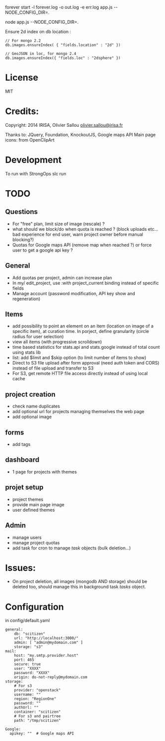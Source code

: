 forever start -l forever.log -o out.log -e err.log app.js --NODE_CONFIG_DIR=.

node app.js --NODE_CONFIG_DIR=.



Ensure 2d index on db location  :

    // For mongo 2.2
    db.images.ensureIndex( { "fields.location" : "2d" })

    // GeoJSON in loc, for mongo 2.4
    db.images.ensureIndex({ "fields.loc" : "2dsphere" })


# License

MIT

# Credits:

Copyright: 2014 IRISA, Olivier Sallou <olivier.sallou@irisa.fr>

Thanks to: JQuery, Foundation, KnockoutJS, Google maps API
Main page icons: from OpenClipArt

# Development

  To run with StrongOps
    slc run


# TODO

## Questions

* For "free" plan, limit size of image (rescale) ?
* what should we block/do when quota is reached ? (block uploads etc... bad experience for end user, warn project owner before manual blocking?)
* Quotas for Google maps API (remove map when reached ?) or force user to get a google api key ?

## General

* Add quotas per project, admin can increase plan
* In my/ edit_project, use :with project_current binding instead of specific fields
* Manage account (password modification, API key show and regeneration)



## Items

* add possibility to point an element on an item (location on image of a specific item), at curation time. In porject, define granularity (circle radius for user selection)
* view all items (with progressive scrolldown)
* time based statistics for stats.api and stats.google instead of total count using stats lib
* list: add $limit and $skip option (to limit number of items to show)
* Direct to S3 file upload after form approval (need auth token and CORS) instead of file upload and transfer to S3
* For S3, get remote HTTP file access directly instead of using local cache

## project creation

* check name duplicates
* add optional url for projects managing themselves the web page
* add optional image

## forms

* add tags

## dashboard

* 1 page for projects with themes

## projet setup

* project themes
* provide main page image
* user defined themes

## Admin

* manage users
* manage project quotas
* add task for cron to manage *task* objects (bulk deletion...)


# Issues:

* On project deletion, all images (mongodb AND storage) should be deleted too, should manage this in background task *tasks* object.

# Configuration

in config/default.yaml

    general:
        db: "scitizen"
        url: "http://localhost:3000/"
        admin: [ "admin@mydomain.com" ]
        storage: "s3"
    mail:
        host: "my.smtp.provider.host"
        port: 465
        secure: true
        user: "XXXX"
        password: "XXXX"
        origin: do-not-reply@mydomain.com
    storage:
        # For s3
        provider: "openstack"
        username: ""
        region: "RegionOne"
        password: ""
        authUrl: ""
        container: "scitizen"
        # For s3 and pairtree
        path: "/tmp/scitizen"

    Google:
      apikey: ""  # Google maps API
